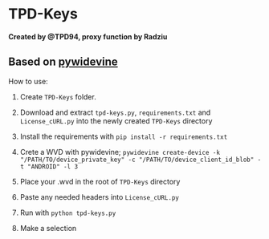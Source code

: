 # TPD-Keys
#### Created by @TPD94, proxy function by Radziu

## Based on [pywidevine](https://cdm-project.com/Decryption-Tools/pywidevine "pywidevine")

How to use:
1. Create `TPD-Keys` folder.

2. Download and extract `tpd-keys.py`, `requirements.txt` and `License_cURL.py` into the newly created `TPD-Keys` directory

3. Install the requirements with `pip install -r requirements.txt`

4. Crete a WVD with pywidevine; `pywidevine create-device -k "/PATH/TO/device_private_key" -c "/PATH/TO/device_client_id_blob" -t "ANDROID" -l 3`

5. Place your .wvd in the root of `TPD-Keys` directory

6. Paste any needed headers into `License_cURL.py`

7. Run with `python tpd-keys.py`

8. Make a selection
